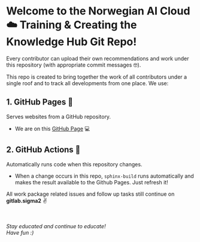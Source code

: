 # Welcome to the Norwegian AI Cloud ☁️ Training & Creating the Knowledge Hub Git Repo!

Every contributor can upload their own recommendations and work under this repository (with appropriate commit messages 🤓).

This repo is created to bring together the work of all contributors under a single roof and to track all developments from one place. We use:

## 1. GitHub Pages 📄 
Serves websites from a GitHub repository. 

-  We are on this [GitHub Page](https://naicno.github.io/Training_KnowledgeHub/) 💻

## 2. GitHub Actions 🧮
Automatically runs code when this repository changes.

-  When a change occurs in this repo, ```sphinx-build``` runs automatically and makes the result available to the Github Pages. Just refresh it! 


All work package related issues and follow up tasks still continue on **gitlab.sigma2** ✌️

<br />

*Stay educated and continue to educate!*  
*Have fun :)*

